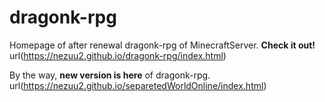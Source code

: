 # dragonk-rpg
Homepage of after renewal dragonk-rpg of MinecraftServer.
<b>Check it out!</b><br>
url(https://nezuu2.github.io/dragonk-rpg/index.html)

By the way, <b>new version is here</b> of dragonk-rpg.
url(https://nezuu2.github.io/separetedWorldOnline/index.html)
